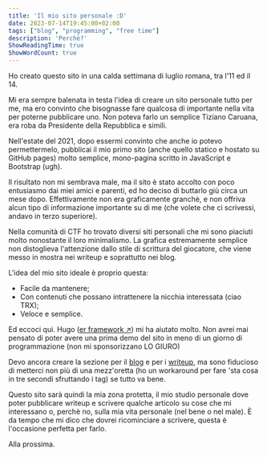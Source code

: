```yaml
---
title: 'Il mio sito personale :D'
date: 2023-07-14T19:45:00+02:00
tags: ["blog", "programming", "free time"]
description: 'Perchè?'
ShowReadingTime: true
ShowWordCount: true
---
```


Ho creato questo sito in una calda settimana di luglio romana, tra l'11 ed il 14.

Mi era sempre balenata in testa l'idea di creare un sito personale tutto per me, ma ero convinto che bisognasse fare qualcosa di importante nella vita per poterne pubblicare uno. Non poteva farlo un semplice Tiziano Caruana, era roba da Presidente della Repubblica e simili.

Nell'estate del 2021, dopo essermi convinto che anche io potevo permettermelo, pubblicai il mio primo sito (anche quello statico e hostato su GitHub pages) molto semplice, mono-pagina scritto in JavaScript e Bootstrap (ugh).

Il risultato non mi sembrava male, ma il sito è stato accolto con poco entusiasmo dai miei amici e parenti, ed ho deciso di buttarlo giù circa un mese dopo. Effettivamente non era graficamente granchè, e non offriva alcun tipo di informazione importante su di me (che volete che ci scrivessi, andavo in terzo superiore).

Nella comunità di CTF ho trovato diversi siti personali che mi sono piaciuti molto nonostante il loro minimalismo. La grafica estremamente semplice non distoglieva l'attenzione dallo stile di scrittura del giocatore, che viene messo in mostra nei writeup e soprattutto nei blog.

L'idea del mio sito ideale è proprio questa:
- Facile da mantenere;
- Con contenuti che possano intrattenere la nicchia interessata (ciao TRX);
- Veloce e semplice.

Ed eccoci qui. Hugo ([er framework ↗](https://gohugo.io/)) mi ha aiutato molto. Non avrei mai pensato di poter avere una prima demo del sito in meno di un giorno di programmazione (non mi sponsorizzano LO GIURO)

Devo ancora creare la sezione per il [blog](https://tiziano-caruana.github.io/it/tags/blog) e per i [writeup](https://tiziano-caruana.github.io/it/tags/writeup), ma sono fiducioso di metterci non più di una mezz'oretta (ho un workaround per fare 'sta cosa in tre secondi sfruttando i tag) se tutto va bene.

Questo sito sarà quindi la mia zona protetta, il mio studio personale dove poter pubblicare writeup e scrivere qualche articolo su cose che mi interessano o, perchè no, sulla mia vita personale (nel bene o nel male). È da tempo che mi dico che dovrei ricominciare a scrivere, questa è l'occasione perfetta per farlo.

Alla prossima.